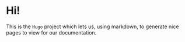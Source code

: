 # Hi!

This is the `Hugo` project which lets us, using markdown, to generate
nice pages to view for our documentation.